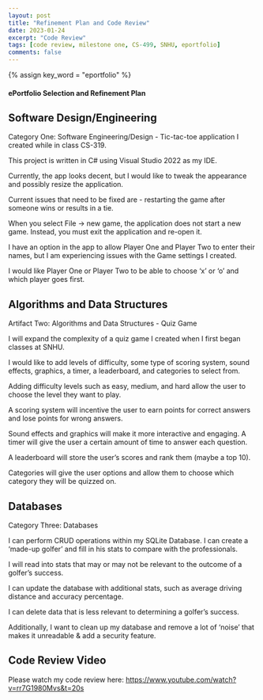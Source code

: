 ```yaml
---
layout: post
title: "Refinement Plan and Code Review"
date: 2023-01-24
excerpt: "Code Review"
tags: [code review, milestone one, CS-499, SNHU, eportfolio]
comments: false
---
```

{% assign key_word = "eportfolio" %}
#### ePortfolio Selection and Refinement Plan

## Software Design/Engineering

Category One: Software Engineering/Design - Tic-tac-toe application I created while in class CS-319. 

This project is written in C# using Visual Studio 2022 as my IDE. 

Currently, the app looks decent, but I would like to tweak the appearance and possibly resize the application. 

Current issues that need to be fixed are - restarting the game after someone wins or results in a tie. 

When you select File -> new game, the application does not start a new game. Instead, you must exit the application and re-open it. 

I have an option in the app to allow Player One and Player Two to enter their names, but I am experiencing issues with the Game settings I created. 

I would like Player One or Player Two to be able to choose ‘x’ or ‘o’ and which player goes first. 


## Algorithms and Data Structures

Artifact Two: Algorithms and Data Structures - Quiz Game

I will expand the complexity of a quiz game I created when I first began classes at SNHU. 

I would like to add levels of difficulty, some type of scoring system, sound effects, graphics, a timer, a leaderboard, and categories to select from. 

Adding difficulty levels such as easy, medium, and hard allow the user to choose the level they want to play. 

A scoring system will incentive the user to earn points for correct answers and lose points for wrong answers. 

Sound effects and graphics will make it more interactive and engaging. A timer will give the user a certain amount of time to answer each question. 

A leaderboard will store the user’s scores and rank them (maybe a top 10).  

Categories will give the user options and allow them to choose which category they will be quizzed on. 

## Databases

Category Three: Databases

I can perform CRUD operations within my SQLite Database. I can create a ‘made-up golfer’ and fill in his stats to compare with the professionals.

I will read into stats that may or may not be relevant to the outcome of a golfer’s success.

I can update the database with additional stats, such as average driving distance and accuracy percentage.

I can delete data that is less relevant to determining a golfer’s success.  

Additionally, I want to clean up my database and remove a lot of ‘noise’ that makes it unreadable & add a security feature.

## Code Review Video

Please watch my code review here: https://www.youtube.com/watch?v=rr7G1980Mvs&t=20s
